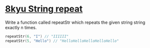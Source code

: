 # [8kyu String repeat](https://www.codewars.com/kata/string-repeat)

Write a function called repeatStr which repeats the given string string exactly n times.

```go
repeatStr(6, "I") // "IIIIII"
repeatStr(5, "Hello") // "HelloHelloHelloHelloHello"
```